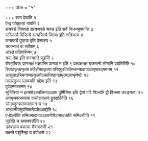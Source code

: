 +++
title = "५"

+++
साम प्रेष्यति १  
ऐन्द्र यांबृहत्यां गायति २  
संश्रवसे विश्रवसे सत्यश्रवसे श्रवस इति सर्वे निधनमुपयन्ति ३  
सञ्जित्यै विजित्यै सत्यजित्यै जित्या इति क्षत्रियस्य ४  
सम्यष्ट्यै पुष्ट्या इति वैश्यस्य ५  
यथाम्नातं वा सर्वेषाम् ६  
आस्ते प्रतिगरिष्यन् ७  
त्रया देवा इति शस्त्रान्ते जुहोति ८  
शेषमृत्विजः प्राणभक्षं भक्षयन्ति प्राणपा म इति ९ प्रत्यक्षभक्षं यजमानो लोमानि प्रयतिरिति १०  
स्विष्टकृत्प्रभृत्या बर्हिर्होमात्कृत्वा परिस्रुत्क्षीरलिप्तान्यादायाऽवभृथवद्गमनम् ११  
आशूलाऽभिमन्त्रणात्कृत्वोदकाधिष्ठानप्रभृत्याऽवभृथेष्टेः १२  
मासरकुम्भं प्लावयति यद्देवा इति १३  
पूर्ववन्मज्जनम् १४  
सुमित्रिया न इत्यपोऽञ्जलिनाऽऽदाय दुर्मित्रिया इति द्वेष्यं परि षिञ्चति द्वौ विक्रमा उदङ्गत्वा १५  
अवभृथवत्स्नात्वा वासोऽपासनं द्रुपदादिवेति १६  
सोमवदुत्क्रमणमागमनं च १७  
आहवनीयमुपतिष्ठतेऽपोऽअद्येति १८  
एधोऽसीति समिधमादायाऽऽहवनीयेऽभ्यादधाति समिदसीति १९  
जुहोति च समाववर्त्तीति २०  
उदवसाय पयस्या मैत्रावरुणी २१  
तदन्ते पशुरिन्द्रा य वयोधसे २२  
